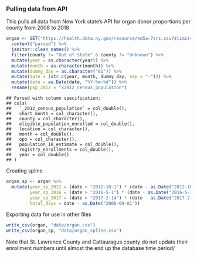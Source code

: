 
### Pulling data from API

This pulls all data from New York state’s API for organ donor
proportions per county from 2008 to
2018

``` r
organ <- GET("https://health.data.ny.gov/resource/km5a-7zrs.csv?$limit=10000") %>% 
  content("parsed") %>%
  janitor::clean_names() %>%
  filter(county != "Out of State" & county != "Unknown") %>%
  mutate(year = as.character(year)) %>%
  mutate(month = as.character(month)) %>%
  mutate(dummy_day = as.character("01")) %>%
  mutate(date = (str_c(year, month, dummy_day, sep = "-"))) %>%
  mutate(date = as.Date(date, "%Y-%m-%d")) %>% 
  rename(pop_2012 = "x2012_census_population")
```

    ## Parsed with column specification:
    ## cols(
    ##   `_2012_census_population` = col_double(),
    ##   chart_month = col_character(),
    ##   county = col_character(),
    ##   eligible_population_enrolled = col_double(),
    ##   location = col_character(),
    ##   month = col_double(),
    ##   opo = col_character(),
    ##   population_18_estimate = col_double(),
    ##   registry_enrollments = col_double(),
    ##   year = col_double()
    ## )

Creating spline

``` r
organ_sp <- organ %>% 
  mutate(year_sp_2012 = (date > "2012-10-1") * (date - as.Date("2012-10-1")), 
         year_sp_2016 = (date > "2016-5-1") * (date - as.Date("2016-5-1")), 
         year_sp_2017 = (date > "2017-2-14") * (date - as.Date("2017-2-14")),
         total_days = date - as.Date("2008-09-01"))
```

Exporting data for use in other files

``` r
write_csv(organ, "data/organ.csv")
write_csv(organ_sp, "data/organ_spline.csv")
```

Note that St. Lawrence County and Cattauragus county do not update their
enrollment numbers until almost the end up the database time period/
